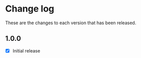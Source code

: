 ﻿# Change log
These are the changes to each version that has been released.

## 1.0.0
- [x] Initial release
